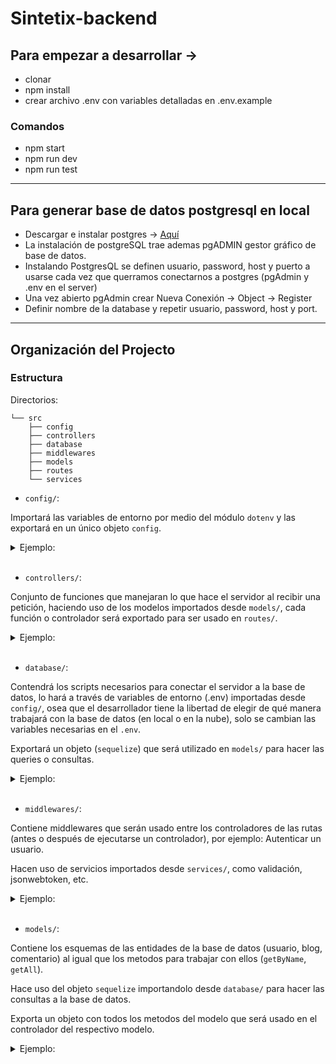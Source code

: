 # Sintetix-backend

## Para empezar a desarrollar ->

- clonar
- npm install
- crear archivo .env con variables detalladas en .env.example

### Comandos

- npm start
- npm run dev
- npm run test

---

## Para generar base de datos postgresql en local

- Descargar e instalar postgres -> [Aquí](https://www.enterprisedb.com/downloads/postgres-postgresql-downloads)
- La instalación de postgreSQL trae ademas pgADMIN gestor gráfico de base de datos.
- Instalando PostgresQL se definen usuario, password, host y puerto a usarse cada vez que querramos conectarnos a postgres (pgAdmin y .env en el server)
- Una vez abierto pgAdmin crear Nueva Conexión -> Object -> Register
- Definir nombre de la database y repetir usuario, password, host y port.

---

## Organización del Projecto

### Estructura

Directorios:

```
└── src
    ├── config
    ├── controllers
    ├── database
    ├── middlewares
    ├── models
    ├── routes
    └── services
```

- `config/`:

Importará las variables de entorno por medio del módulo `dotenv` y las exportará en un único objeto `config`.

<details>
<summary>Ejemplo:</summary>

```js
import { config } from "dotenv";

config();

export default {
  DB_HOST: process.env.DB_HOST,
  DB_USERNAME: process.env.DB_USERNAME,
  DB_PASSWORD: process.env.DB_PASSWORD || "",
  // ...
};
```

</details>

<br>

- `controllers/`:

Conjunto de funciones que manejaran lo que hace el servidor al recibir una petición, haciendo uso de los modelos importados desde `models/`, cada función o controlador será exportado para ser usado en `routes/`.

<details>
<summary>Ejemplo:</summary>

```js
import { UserModel } from "../models/user.js";

const createUser = async (req,res) => {
    const { username, email } = req.body

    try {
        await UserModel.create(username,email)
    } catch (err) {
        console.error(err)
        return res.status(404).json({ message: "Error!" })
    }

    return res.status(200).json({ message: "Creado!" })
}
```

</details>

<br>

- `database/`:

Contendrá los scripts necesarios para conectar el servidor a la base de datos, lo hará a través de variables de entorno (.env) importadas desde `config/`, osea que el desarrollador tiene la libertad de elegir de qué manera trabajará con la base de datos (en local o en la nube), solo se cambian las variables necesarias en el `.env`.

Exportará un objeto (`sequelize`) que será utilizado en `models/` para hacer las queries o consultas.

<details>
<summary>Ejemplo:</summary>

```js
import Sequelize from "sequelize";
import config from "../config/index.js";

const sequelize = new Sequelize(
  config.DATABASE,
  config.DB_USERNAME,
  config.DB_PASSWORD,
  {
    host: config.DB_HOSTHOST,
    dialect: "postgres",
    port: config.DB_PORT,
    logging: false
  }
);

export default sequelize;
```

</details>

<br>

- `middlewares/`:

Contiene middlewares que serán usado entre los controladores de las rutas (antes o después de ejecutarse un controlador), por ejemplo: Autenticar un usuario.

Hacen uso de servicios importados desde `services/`, como validación, jsonwebtoken, etc.

<details>
<summary>Ejemplo:</summary>

```js
import { verifyToken } from "../services/jwt.js";

const authenticate = async (req, res, next) => {
  try {
    const { token } = req.cookies;
    if (!token) {
      return res.status(401).json({ success: false, message: "Unauthorized" });
    }
    const user = verifyToken(token);
    if (!user) {
      return res.json({ success: false, message: "Unauthorized" });
    }

    next();
  } catch (err) {
    console.log(err);
    res.json({ success: false, message: "Unauthorized" });
  }
};

export { authenticate };
```

</details>

<br>

- `models/`:

Contiene los esquemas de las entidades de la base de datos (usuario, blog, comentario) al igual que los metodos para trabajar con ellos (`getByName`, `getAll`).

Hace uso del objeto `sequelize` importandolo desde `database/` para hacer las consultas a la base de datos.

Exporta un objeto con todos los metodos del modelo que será usado en el controlador del respectivo modelo.

<details>
<summary>Ejemplo:</summary>

```js
import sequelize from "../database/connection.js";

const UserSchema = sequelize.define("users", {
  id: {},
  username: {},
  password: {},
  email: {},
});

const create = async (user) => {
  try {
    const userId = await UserSchema.create(user);
    return userId;
  } catch (error) {
    console.log(err);
    return { error };
  }
};

export const UserModel = { create, UserSchema };
```
